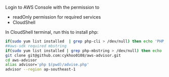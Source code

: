 Login to AWS Console with the permission to
- readOnly permission for required services
- CloudShell

In CloudShell terminal, run this to install php:
```bash
if(sudo yum list installed  | grep php-cli > /dev/null) then echo 'PHP installed ,skipped'; else sudo amazon-linux-extras install -y php7.2; fi
##aws-sdk required mbstring
if(sudo yum list installed | grep php-mbstring > /dev/null) then echo 'php-mbstring installed, skipped'; else sudo yum install php-mbstring -y; fi
git clone git@github.com:cykhoo0108/aws-advisor.git
cd aws-advisor
alias advisor='php $(pwd)/advise.php'
advisor --region ap-southeast-1
```